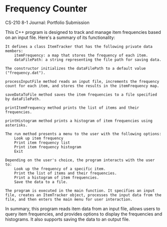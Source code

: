 # Frequency Counter
CS-210 8-1 Journal: Portfolio Submission

This C++ program is designed to track and manage item frequencies based on an input file. Here's a summary of its functionality:

    It defines a class ItemTracker that has the following private data members:
        itemFrequency: a map that stores the frequency of each item.
        dataFilePath: a string representing the file path for saving data.

    The constructor initializes the dataFilePath to a default value ("frequency.dat").

    processInputFile method reads an input file, increments the frequency count for each item, and stores the results in the itemFrequency map.

    saveDataToFile method saves the item frequencies to a file specified by dataFilePath.

    printItemFrequency method prints the list of items and their frequencies.

    printHistogram method prints a histogram of item frequencies using asterisks.

    The run method presents a menu to the user with the following options:
        Look up item frequency
        Print item frequency list
        Print item frequency histogram
        Exit

    Depending on the user's choice, the program interacts with the user to:
        Look up the frequency of a specific item.
        Print the list of items and their frequencies.
        Print a histogram of item frequencies.
        Save the data to a file.

    The program is executed in the main function. It specifies an input file, creates an ItemTracker object, processes the input data from the file, and then enters the main menu for user interaction.

In summary, this program reads item data from an input file, allows users to query item frequencies, and provides options to display the frequencies and histograms. It also supports saving the data to an output file.
